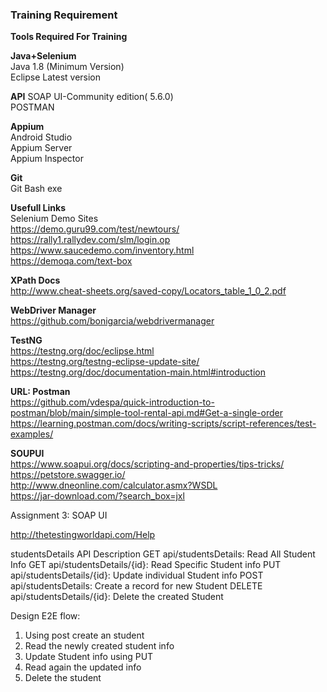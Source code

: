
### Training Requirement

**Tools Required For Training**   

**Java+Selenium**    
Java 1.8 (Minimum Version)      
Eclipse Latest version    

**API** 
SOAP UI-Community edition( 5.6.0)  
POSTMAN

**Appium**    
Android Studio   
Appium Server  
Appium Inspector  

**Git**   
Git Bash exe  

**Usefull Links**    
Selenium Demo Sites   
https://demo.guru99.com/test/newtours/    
https://rally1.rallydev.com/slm/login.op    
https://www.saucedemo.com/inventory.html    
https://demoqa.com/text-box   

**XPath Docs**      
http://www.cheat-sheets.org/saved-copy/Locators_table_1_0_2.pdf   

**WebDriver Manager**   
https://github.com/bonigarcia/webdrivermanager    

**TestNG**      
https://testng.org/doc/eclipse.html   
https://testng.org/testng-eclipse-update-site/    
https://testng.org/doc/documentation-main.html#introduction   

**URL: Postman**      
https://github.com/vdespa/quick-introduction-to-postman/blob/main/simple-tool-rental-api.md#Get-a-single-order    
https://learning.postman.com/docs/writing-scripts/script-references/test-examples/    


**SOUPUI**      
https://www.soapui.org/docs/scripting-and-properties/tips-tricks/   
https://petstore.swagger.io/    
http://www.dneonline.com/calculator.asmx?WSDL   
https://jar-download.com/?search_box=jxl    



Assignment 3: SOAP UI

http://thetestingworldapi.com/Help

studentsDetails
API	Description
GET api/studentsDetails:	Read All Student Info
GET api/studentsDetails/{id}:	Read Specific Student info
PUT api/studentsDetails/{id}:	Update individual Student info 
POST api/studentsDetails:	Create a record for new Student
DELETE api/studentsDetails/{id}:	Delete the created Student 

Design E2E flow:

1. Using post create an student
2. Read the newly created student info
3. Update Student info using PUT
4. Read again the updated info
5. Delete the student 
